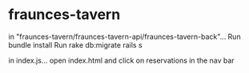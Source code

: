 # fraunces-tavern
in "fraunces-tavern/fraunces-tavern-api/fraunces-tavern-back"...
Run bundle install
Run rake db:migrate
rails s

in index.js...
open index.html and click on reservations in the nav bar
